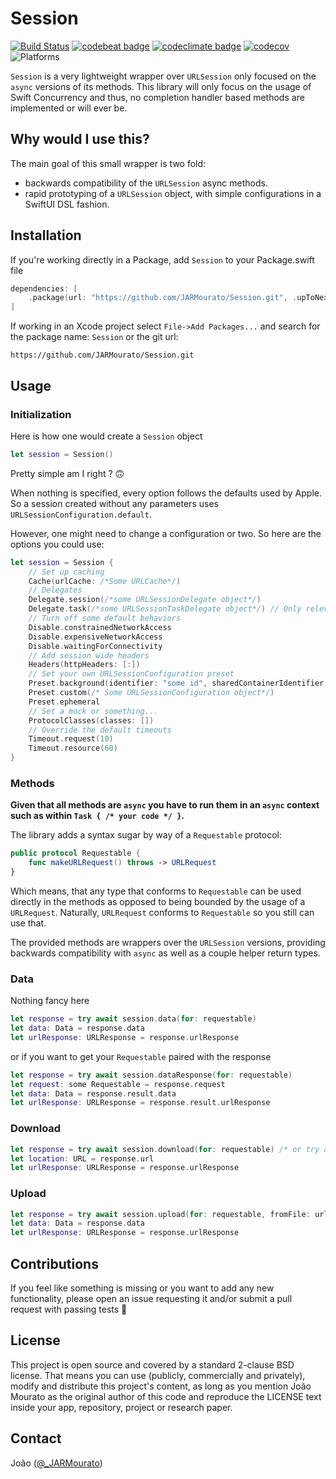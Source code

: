 # Session

[![Build Status][build status badge]][build status]
[![codebeat badge][codebeat status badge]][codebeat status]
[![codeclimate badge][codeclimate status badge]][codeclimate status]
[![codecov][codecov status badge]][codecov status]
![Platforms][platforms badge]

`Session` is a very lightweight wrapper over `URLSession` only focused on the `async` versions of its methods. This library will only focus on the usage of Swift Concurrency and thus, no completion handler based methods are implemented or will ever be.

## Why would I use this?

The main goal of this small wrapper is two fold:

- backwards compatibility of the `URLSession` async methods.
- rapid prototyping of a `URLSession` object, with simple configurations in a SwiftUI DSL fashion.


## Installation

If you're working directly in a Package, add `Session` to your Package.swift file

```swift
dependencies: [
    .package(url: "https://github.com/JARMourato/Session.git", .upToNextMajor(from: "1.0.0")),
]
```

If working in an Xcode project select `File->Add Packages...` and search for the package name: `Session` or the git url:

`https://github.com/JARMourato/Session.git`

## Usage

### Initialization 

Here is how one would create a `Session` object 

```swift
let session = Session()
```

Pretty simple am I right ? 🙃

When nothing is specified, every option follows the defaults used by Apple. So a session created without any parameters uses `URLSessionConfiguration.default`. 


However, one might need to change a configuration or two. So here are the options you could use: 

```swift
let session = Session {
	// Set up caching
	Cache(urlCache: /*Some URLCache*/)
	// Delegates       
	Delegate.session(/*some URLSessionDelegate object*/) 
	Delegate.task(/*some URLSessionTaskDelegate object*/) // Only relevant for iOS 15 and above.
	// Turn off some default behaviors
	Disable.constrainedNetworkAccess
	Disable.expensiveNetworkAccess
	Disable.waitingForConnectivity
	// Add session wide headers         
	Headers(httpHeaders: [:])
	// Set your own URLSessionConfiguration preset
	Preset.background(identifier: "some id", sharedContainerIdentifier: "optional shared container id", isDiscretionary: false /* default is true */)
	Preset.custom(/* Some URLSessionConfiguration object*/) 
	Preset.ephemeral
	// Set a mock or something... 
	ProtocolClasses(classes: [])
	// Override the default timeouts
	Timeout.request(10)
	Timeout.resource(60)
}
```

### Methods

**Given that all methods are `async` you have to run them in an `async` context such as within `Task { /* your code */ }`.**

The library adds a syntax sugar by way of a `Requestable` protocol: 

```swift
public protocol Requestable {
    func makeURLRequest() throws -> URLRequest
}
```

Which means, that any type that conforms to `Requestable` can be used directly in the methods as opposed to being bounded by the usage of a `URLRequest`. Naturally, `URLRequest` conforms to `Requestable` so you still can use that. 

The provided methods are wrappers over the `URLSession` versions, providing backwards compatibility with `async` as well as a couple helper return types. 

### Data

Nothing fancy here

```swift
let response = try await session.data(for: requestable) 
let data: Data = response.data
let urlResponse: URLResponse = response.urlResponse
```

or if you want to get your `Requestable` paired with the response

```swift
let response = try await session.dataResponse(for: requestable) 
let request: some Requestable = response.request
let data: Data = response.result.data
let urlResponse: URLResponse = response.result.urlResponse
```

### Download

```swift
let response = try await session.download(for: requestable) /* or try await session.download(resumeFrom: data)  */
let location: URL = response.url
let urlResponse: URLResponse = response.urlResponse
```

### Upload

```swift
let response = try await session.upload(for: requestable, fromFile: url) /* or try await session.upload(for: requestable, fromData: data)  */
let data: Data = response.data
let urlResponse: URLResponse = response.urlResponse
```

## Contributions

If you feel like something is missing or you want to add any new functionality, please open an issue requesting it and/or submit a pull request with passing tests 🙌

## License

This project is open source and covered by a standard 2-clause BSD license. That means you can use (publicly, commercially and privately), modify and distribute this project's content, as long as you mention João Mourato as the original author of this code and reproduce the LICENSE text inside your app, repository, project or research paper.

## Contact

João ([@_JARMourato](https://twitter.com/_JARMourato))

[build status]: https://github.com/JARMourato/Session/actions?query=workflow%3ACI
[build status badge]: https://github.com/JARMourato/Session/workflows/CI/badge.svg
[codebeat status]: https://codebeat.co/projects/github-com-jarmourato-session-main
[codebeat status badge]: https://codebeat.co/badges/a209283f-2c79-4515-8a8b-c09c59fabb9a
[codeclimate status]: https://codeclimate.com/github/JARMourato/Session/maintainability
[codeclimate status badge]: https://api.codeclimate.com/v1/badges/acf483a14e7a38c9fc43/maintainability
[codecov status]: https://codecov.io/gh/JARMourato/Session
[codecov status badge]: https://codecov.io/gh/JARMourato/Session/branch/main/graph/badge.svg?token=XAHCCI1JNM
[platforms badge]: https://img.shields.io/static/v1?label=Platforms&message=iOS%20|%20macOS%20|%20tvOS%20|%20watchOS%20&color=brightgreen
